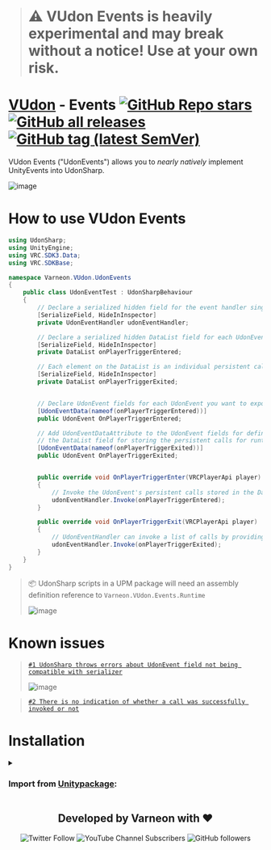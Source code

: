 > # :warning: VUdon Events is heavily experimental and may break without a notice! Use at your own risk.

<div>

# [VUdon](https://github.com/Varneon/VUdon) - Events [![GitHub Repo stars](https://img.shields.io/github/stars/Varneon/VUdon-Events?style=flat&label=Stars)](https://github.com/Varneon/VUdon-Events/stargazers) [![GitHub all releases](https://img.shields.io/github/downloads/Varneon/VUdon-Events/total?color=blue&label=Downloads&style=flat)](https://github.com/Varneon/VUdon-Events/releases) [![GitHub tag (latest SemVer)](https://img.shields.io/github/v/tag/Varneon/VUdon-Events?color=blue&label=Release&sort=semver&style=flat)](https://github.com/Varneon/VUdon-Events/releases/latest)

</div>

VUdon Events ("UdonEvents") allows you to *nearly natively* implement UnityEvents into UdonSharp.

![image](https://github.com/Varneon/VUdon-Events/assets/26690821/9e9d2f26-edb5-424e-aa21-0cd399aa010e)

# How to use VUdon Events

```csharp
using UdonSharp;
using UnityEngine;
using VRC.SDK3.Data;
using VRC.SDKBase;

namespace Varneon.VUdon.UdonEvents
{
    public class UdonEventTest : UdonSharpBehaviour
    {
        // Declare a serialized hidden field for the event handler singleton
        [SerializeField, HideInInspector]
        private UdonEventHandler udonEventHandler;

        // Declare a serialized hidden DataList field for each UdonEvent
        [SerializeField, HideInInspector]
        private DataList onPlayerTriggerEntered;

        // Each element on the DataList is an individual persistent call from the UnityEvent
        [SerializeField, HideInInspector]
        private DataList onPlayerTriggerExited;


        // Declare UdonEvent fields for each UdonEvent you want to expose in the inspector
        [UdonEventData(nameof(onPlayerTriggerEntered))]
        public UdonEvent OnPlayerTriggerEntered;

        // Add UdonEventDataAttribute to the UdonEvent fields for defining
        // the DataList field for storing the persistent calls for runtime
        [UdonEventData(nameof(onPlayerTriggerExited))]
        public UdonEvent OnPlayerTriggerExited;


        public override void OnPlayerTriggerEnter(VRCPlayerApi player)
        {
            // Invoke the UdonEvent's persistent calls stored in the DataList field
            udonEventHandler.Invoke(onPlayerTriggerEntered);
        }

        public override void OnPlayerTriggerExit(VRCPlayerApi player)
        {
            // UdonEventHandler can invoke a list of calls by providing it the DataList
            udonEventHandler.Invoke(onPlayerTriggerExited);
        }
    }
}
```

> :package: UdonSharp scripts in a UPM package will need an assembly definition reference to `Varneon.VUdon.Events.Runtime`
>
> ![image](https://github.com/Varneon/VUdon-Events/assets/26690821/86dbbc17-bbc5-4ddb-b596-5dd7a402b0f6)

# Known issues

> [`#1 UdonSharp throws errors about UdonEvent field not being compatible with serializer`](https://github.com/Varneon/VUdon-Events/issues/1)
>
>![image](https://github.com/Varneon/VUdon-Events/assets/26690821/c473468e-5b8d-4061-a3c5-5a4e0a369bfb)

> [`#2 There is no indication of whether a call was successfully invoked or not`](https://github.com/Varneon/VUdon-Events/issues/2)

# Installation

<details><summary>

### Import from [Unitypackage](https://docs.unity3d.com/2019.4/Documentation/Manual/AssetPackagesImport.html):</summary>

> 1. Download latest `com.varneon.vudon.events.unitypackage` from [here](https://github.com/Varneon/VUdon-Events/releases/latest)
> 2. Import the downloaded .unitypackage into your Unity project

</details>

<div align="center">

## Developed by Varneon with :hearts:

![Twitter Follow](https://img.shields.io/twitter/follow/Varneon?color=%231c9cea&label=%40Varneon&logo=Twitter&style=for-the-badge)
![YouTube Channel Subscribers](https://img.shields.io/youtube/channel/subscribers/UCKTxeXy7gyaxr-YA9qGWOYg?color=%23FF0000&label=Varneon&logo=YouTube&style=for-the-badge)
![GitHub followers](https://img.shields.io/github/followers/Varneon?color=%23303030&label=Varneon&logo=GitHub&style=for-the-badge)

</div>

